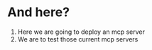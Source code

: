 # And here?

1) Here we are going to deploy an mcp server
2) We are to test those current mcp servers
